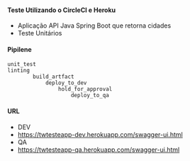 #### Teste Utilizando o CircleCI e Heroku

- Aplicação API Java Spring Boot que retorna cidades
- Teste Unitários


#### Pipilene

    unit_test
    linting
            build_artfact
            	deploy_to_dev
            		hold_for_approval
						deploy_to_qa


#### URL

- DEV
- https://twtesteapp-dev.herokuapp.com/swagger-ui.html
- QA
- https://twtesteapp-qa.herokuapp.com/swagger-ui.html